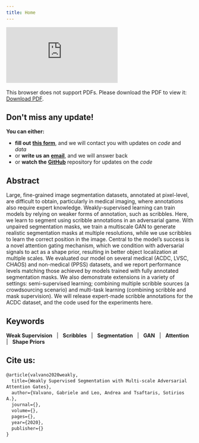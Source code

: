 ```yaml
---
title: Home
---
```


<object data="https://github.com/gvalvano/wss-multiscale-adversarial-attention-gates/blob/master/images/banner.pdf" type="application/pdf" width="100%">
    <embed src="https://github.com/gvalvano/wss-multiscale-adversarial-attention-gates/blob/master/images/banner.pdf">
        <p>This browser does not support PDFs. Please download the PDF to view it: <a href="https://github.com/gvalvano/wss-multiscale-adversarial-attention-gates/blob/master/images/banner.pdf">Download PDF</a>.</p>
    </embed>
</object>


## Don't miss any update!
**You can either:**
 - **fill out** [**this form**](https://docs.google.com/forms/d/e/1FAIpQLSdXVFqMuc3Q_ojNkYWBkDNLd8sBNGjVkHw4oLx2xgZbN2EWXg/viewform?usp=sf_link), and we will contact you with updates on *code* and *data*
 - or **write us an** [**email**](https://gvalvano.github.io/wss-multiscale-adversarial-attention-gates/contacts), and we will answer back
 - or **watch the** [**GitHub**](https://github.com/gvalvano/multiscale-adversarial-attention-gates) repository for updates on the *code*


## Abstract

[comment]: <> (<img align="right" src="https://github.com/gvalvano/wss-multiscale-adversarial-attention-gates/blob/master/method.pdf" width=100>)

Large, fine-grained image segmentation datasets, annotated at pixel-level, are difficult to obtain, 
particularly in medical imaging, where annotations also require expert knowledge. 
Weakly-supervised learning can train models by relying on weaker forms of annotation, such as scribbles. 
Here, we learn to segment using scribble annotations in an adversarial game. With unpaired segmentation masks, 
we train a multiscale GAN to generate realistic segmentation masks at multiple resolutions, while we use scribbles 
to learn the correct position in the image. Central to the model’s success is a novel attention
gating mechanism, which we condition with adversarial signals to act as a shape prior, resulting in better object 
localization at multiple scales. We evaluated our model on several medical (ACDC, LVSC, CHAOS) and non-medical (PPSS) datasets, and
we report performance levels matching those achieved by models trained with fully annotated segmentation masks. We also 
demonstrate extensions in a variety of settings: semi-supervised learning; combining multiple scribble sources 
(a crowdsourcing scenario) and multi-task learning (combining scribble and mask supervision). We will release expert-made 
scribble annotations for the ACDC dataset, and the code used for the experiments here.

## Keywords
**Weak Supervision** &nbsp; | &nbsp;
**Scribbles** &nbsp; | &nbsp;
**Segmentation** &nbsp; | &nbsp;
**GAN** &nbsp; | &nbsp;
**Attention** &nbsp; | &nbsp;
**Shape Priors**

## Cite us:
```
@article{valvano2020weakly,
  title={Weakly Supervised Segmentation with Multi-scale Adversarial Attention Gates},
  author={Valvano, Gabriele and Leo, Andrea and Tsaftaris, Sotirios A.},
  journal={},
  volume={},
  pages={},
  year={2020},
  publisher={}
}
```
